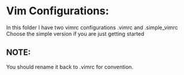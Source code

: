 # Vim Configurations:
In this folder I have two vimrc configurations
.vimrc and .simple_vimrc
Choose the simple version if you are just getting started
## NOTE:
You should rename it back to .vimrc for convention.
